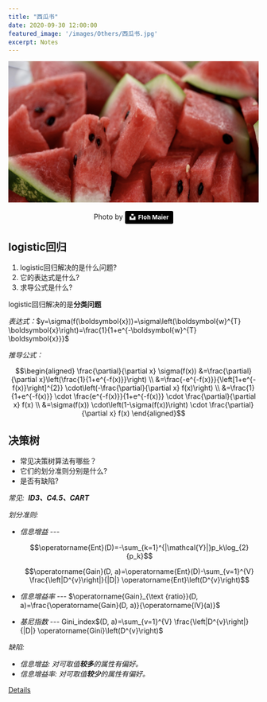 ```yaml
---
title: "西瓜书"
date: 2020-09-30 12:00:00
featured_image: '/images/Others/西瓜书.jpg'
excerpt: Notes
---
```

<script src="https://cdn.mathjax.org/mathjax/latest/MathJax.js?config=TeX-AMS-MML_HTMLorMML" type="text/javascript"></script>
<script type="text/x-mathjax-config">
    MathJax.Hub.Config({
        showProcessingMessages: false,
        tex2jax: {
        skipTags: ['script', 'noscript', 'style', 'textarea', 'pre'],
        inlineMath: [['$','$']]
        }
    });
</script>

![image](/images/Others/西瓜书.jpg)
<center>Photo by <a style="background-color:black;color:white;text-decoration:none;padding:4px 6px;font-family:-apple-system, BlinkMacSystemFont, &quot;San Francisco&quot;, &quot;Helvetica Neue&quot;, Helvetica, Ubuntu, Roboto, Noto, &quot;Segoe UI&quot;, Arial, sans-serif;font-size:12px;font-weight:bold;line-height:1.2;display:inline-block;border-radius:3px" href="https://unsplash.com/photos/aFUHu9WNO3Q" target="_blank" rel="noopener noreferrer" title="Download free do whatever you want high-resolution photos from Floh Maier
"><span style="display:inline-block;padding:2px 3px"><svg xmlns="http://www.w3.org/2000/svg" style="height:12px;width:auto;position:relative;vertical-align:middle;top:-2px;fill:white" viewBox="0 0 32 32"><title>unsplash-logo</title><path d="M10 9V0h12v9H10zm12 5h10v18H0V14h10v9h12v-9z"></path></svg></span><span style="display:inline-block;padding:2px 3px">Floh Maier</span></a></center>

## logistic回归
1. logistic回归解决的是什么问题? 
2. 它的表达式是什么? 
3. 求导公式是什么?

logistic回归解决的是**分类问题** 

*表达式：*$y=\sigma(f(\boldsymbol{x}))=\sigma\left(\boldsymbol{w}^{T} \boldsymbol{x}\right)=\frac{1}{1+e^{-\boldsymbol{w}^{T} \boldsymbol{x}}}$

*推导公式：*

$$\begin{aligned} \frac{\partial}{\partial x} \sigma(f(x)) &=\frac{\partial}{\partial x}\left(\frac{1}{1+e^{-f(x)}}\right) \\ &=\frac{-e^{-f(x)}}{\left[1+e^{-f(x)}\right]^{2}} \cdot\left(-\frac{\partial}{\partial x} f(x)\right) \\ &=\frac{1}{1+e^{-f(x)}} \cdot \frac{e^{-f(x)}}{1+e^{-f(x)}} \cdot \frac{\partial}{\partial x} f(x) \\ &=\sigma(f(x)) \cdot\left(1-\sigma(f(x))\right) \cdot \frac{\partial}{\partial x} f(x) \end{aligned}$$

## 决策树
* 常见决策树算法有哪些？
* 它们的划分准则分别是什么?
* 是否有缺陷?

*常见: &nbsp;**ID3、C4.5、CART***

*划分准则:* 
* *信息增益 ---* 
  
  $$\operatorname{Ent}(D)=-\sum_{k=1}^{|\mathcal{Y}|}p_k\log_{2}{p_k}$$

  $$\operatorname{Gain}(D, a)=\operatorname{Ent}(D)-\sum_{v=1}^{V} \frac{\left|D^{v}\right|}{|D|} \operatorname{Ent}\left(D^{v}\right)$$
* *信息增益率 ---* 
  $\operatorname{Gain}_{\text {ratio}}(D, a)=\frac{\operatorname{Gain}(D, a)}{\operatorname{IV}(a)}$
* *基尼指数 ---* 
  Gini_index$(D, a)=\sum_{v=1}^{V} \frac{\left|D^{v}\right|}{|D|} \operatorname{Gini}\left(D^{v}\right)$


*缺陷:*
* *信息增益: 对可取值**较多**的属性有偏好。*
* *信息增益率: 对可取值**较少**的属性有偏好。*
  
<a href="https://datawhalechina.github.io/pumpkin-book/#/chapter4/chapter4" class="button">Details</a>